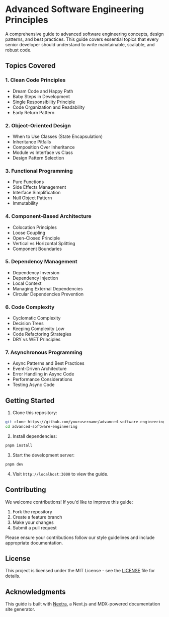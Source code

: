 # Advanced Software Engineering Principles

A comprehensive guide to advanced software engineering concepts, design patterns, and best practices. This guide covers essential topics that every senior developer should understand to write maintainable, scalable, and robust code.

## Topics Covered

### 1. Clean Code Principles
- Dream Code and Happy Path
- Baby Steps in Development
- Single Responsibility Principle
- Code Organization and Readability
- Early Return Pattern

### 2. Object-Oriented Design
- When to Use Classes (State Encapsulation)
- Inheritance Pitfalls
- Composition Over Inheritance
- Module vs Interface vs Class
- Design Pattern Selection

### 3. Functional Programming
- Pure Functions
- Side Effects Management
- Interface Simplification
- Null Object Pattern
- Immutability

### 4. Component-Based Architecture
- Colocation Principles
- Loose Coupling
- Open-Closed Principle
- Vertical vs Horizontal Splitting
- Component Boundaries

### 5. Dependency Management
- Dependency Inversion
- Dependency Injection
- Local Context
- Managing External Dependencies
- Circular Dependencies Prevention

### 6. Code Complexity
- Cyclomatic Complexity
- Decision Trees
- Keeping Complexity Low
- Code Refactoring Strategies
- DRY vs WET Principles

### 7. Asynchronous Programming
- Async Patterns and Best Practices
- Event-Driven Architecture
- Error Handling in Async Code
- Performance Considerations
- Testing Async Code

## Getting Started

1. Clone this repository:
```bash
git clone https://github.com/yourusername/advanced-software-engineering.git
cd advanced-software-engineering
```

2. Install dependencies:
```bash
pnpm install
```

3. Start the development server:
```bash
pnpm dev
```

4. Visit `http://localhost:3000` to view the guide.

## Contributing

We welcome contributions! If you'd like to improve this guide:

1. Fork the repository
2. Create a feature branch
3. Make your changes
4. Submit a pull request

Please ensure your contributions follow our style guidelines and include appropriate documentation.

## License

This project is licensed under the MIT License - see the [LICENSE](LICENSE) file for details.

## Acknowledgments

This guide is built with [Nextra](https://nextra.site), a Next.js and MDX-powered documentation site generator.
